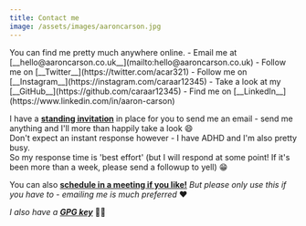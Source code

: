 ```yaml
---
title: Contact me
image: /assets/images/aaroncarson.jpg
---
```

<link href="https://assets.calendly.com/assets/external/widget.css" rel="stylesheet">
<script src="https://assets.calendly.com/assets/external/widget.js" type="text/javascript"></script>

<div class="row my-auto align-items-center flex-grow-1 overflow-auto flex-row">
<div class="my-4 lead text-justify" markdown="1">
  You can find me pretty much anywhere online.
  - Email me at [__hello@aaroncarson.co.uk__](mailto:hello@aaroncarson.co.uk)
  - Follow me on [__Twitter__](https://twitter.com/acar321)
  - Follow me on [__Instagram__](https://instagram.com/caraar12345)
  - Take a look at my [__GitHub__](https://github.com/caraar12345)
  - Find me on [__LinkedIn__](https://www.linkedin.com/in/aaron-carson)

  I have a [**standing invitation**](/contact/standing-invitation) in place for you to send me an email - send me anything and I'll more than happily take a look 😄  
  Don't expect an instant response however - I have ADHD and I'm also pretty busy.  
  So my response time is 'best effort' (but I will respond at some point! If it's been more than a week, please send a followup to yell) 😁

  You can also <a href="" onclick="Calendly.initPopupWidget({url: 'https://calendly.com/aaroncarson?hide_landing_page_details=1'});return false;">__schedule in a meeting if you like!__</a> _But please only use this if you have to - emailing me is much preferred_ ♥️

  _I also have a [__GPG key__](https://keys.openpgp.org/vks/v1/by-fingerprint/93BADDC3FE56CDAB908E9096303C76F0807676E2)_ 🤫🥷
</div>
</div>